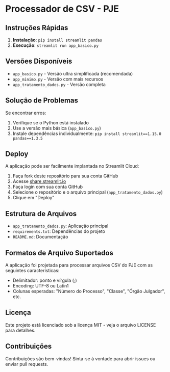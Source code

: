 # Processador de CSV - PJE

## Instruções Rápidas

1. **Instalação**: `pip install streamlit pandas`
2. **Execução**: `streamlit run app_basico.py`

## Versões Disponíveis

- `app_basico.py` - Versão ultra simplificada (recomendada)
- `app_minimo.py` - Versão com mais recursos
- `app_tratamento_dados.py` - Versão completa

## Solução de Problemas

Se encontrar erros:
1. Verifique se o Python está instalado
2. Use a versão mais básica (`app_basico.py`)
3. Instale dependências individualmente: `pip install streamlit==1.15.0 pandas==1.3.5`

## Deploy

A aplicação pode ser facilmente implantada no Streamlit Cloud:

1. Faça fork deste repositório para sua conta GitHub
2. Acesse [share.streamlit.io](https://share.streamlit.io/)
3. Faça login com sua conta GitHub
4. Selecione o repositório e o arquivo principal (`app_tratamento_dados.py`)
5. Clique em "Deploy"

## Estrutura de Arquivos

- `app_tratamento_dados.py`: Aplicação principal
- `requirements.txt`: Dependências do projeto
- `README.md`: Documentação

## Formatos de Arquivo Suportados

A aplicação foi projetada para processar arquivos CSV do PJE com as seguintes características:

- Delimitador: ponto e vírgula (;)
- Encoding: UTF-8 ou Latin1
- Colunas esperadas: "Número do Processo", "Classe", "Órgão Julgador", etc.

## Licença

Este projeto está licenciado sob a licença MIT - veja o arquivo LICENSE para detalhes.

## Contribuições

Contribuições são bem-vindas! Sinta-se à vontade para abrir issues ou enviar pull requests.